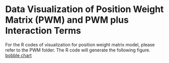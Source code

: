 # Data Visualization of Position Weight Matrix (PWM) and PWM plus Interaction Terms

For the R codes of visualization for position weight matrix model, please refer to the PWM folder. The R code will generate the following figure.
[bobble chart](./PWM/prepare_files/figure-markdown_strict/unnamed-chunk-5-1.png)
